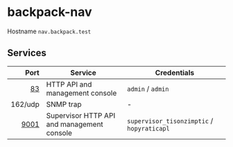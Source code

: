 # backpack-nav

Hostname `nav.backpack.test`

## Services

| Port | Service | Credentials
| ---: | ------- | -----------
| [83](http://nav.backpack.test:83) | HTTP API and management console | `admin` / `admin`
| 162/udp | SNMP trap | -
| [9001](http://nav.backpack.test:9001) | Supervisor HTTP API and management console | `supervisor_tisonzimptic` / `hopyraticapl`
